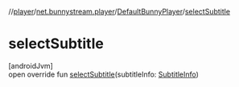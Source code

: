 //[player](../../../index.md)/[net.bunnystream.player](../index.md)/[DefaultBunnyPlayer](index.md)/[selectSubtitle](select-subtitle.md)

# selectSubtitle

[androidJvm]\
open override fun [selectSubtitle](select-subtitle.md)(subtitleInfo: [SubtitleInfo](../../net.bunnystream.player.model/-subtitle-info/index.md))
